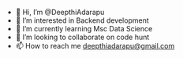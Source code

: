 - 👋 Hi, I’m @DeepthiAdarapu
- 👀 I’m interested in Backend development
- 🌱 I’m currently learning Msc Data Science
- 💞️ I’m looking to collaborate on code hunt
- 📫 How to reach me deepthiadarapu@gmail.com

<!---
DeepthiAdarapu/DeepthiAdarapu is a ✨ special ✨ repository because its `README.md` (this file) appears on your GitHub profile.
You can click the Preview link to take a look at your changes.
--->
